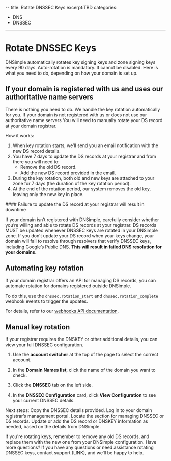 --
title: Rotate DNSSEC Keys
excerpt:TBD
categories:
- DNS
- DNSSEC
---

# Rotate DNSSEC Keys 

DNSimple automatically rotates key signing keys and zone signing keys every 90 days. Auto-rotation is mandatory. It cannot be disabled.
Here is what you need to do, depending on how your domain is set up.

## If your domain is registered with us and uses our authoritative name servers
There is nothing you need to do. We handle the key rotation automatically for you.
If your domain is not registered with us or does not use our authoritative name servers
You will need to manually rotate your DS record at your domain registrar.

How it works:

1. When key rotation starts, we’ll send you an email notification with the new DS record details.
2. You have 7 days to update the DS records at your registrar and from there you will need to:
    - Remove the old DS record.
    - Add the new DS record provided in the email.
3. During the key rotation,  both old and new keys are attached to your zone for 7 days (the duration of the key rotation period). 
4. At the end of the rotation period, our system removes the old key, leaving only the new key in place.

<warning>
#### Failure to update the DS record at your registrar will result in downtime
  
If your domain isn’t registered with DNSimple, carefully consider whether you’re willing and able to rotate DS records at your registrar. DS records MUST be updated whenever DNSSEC keys are rotated in your DNSimple zone. If you don’t update your DS record when your keys change, your domain will fail to resolve through resolvers that verify DNSSEC keys, including Google’s Public DNS. **This will result in failed DNS resolution for your domains.**
</warning>

## Automating key rotation

If your domain registrar offers an API for managing DS records, you can automate rotation for domains registered outside DNSimple. 

To do this, use the `dnssec.rotation_start` and `dnssec.rotation_complete` webhook events to trigger the updates. 

For details, refer to our [webhooks API documentation](https://developer.dnsimple.com/v2/webhooks/webhooks/).

## Manual key rotation

If your registrar requires the DNSKEY or other additional details, you can view your full DNSSEC configuration.

1. Use the **account switcher** at the top of the page to select the correct account.
2. In the **Domain Names list**, click the name of the domain you want to check.
3. Click the **DNSSEC** tab on the left side.
   
5. In the **DNSSEC Configuration** card, click **View Configuration** to see your current DNSSEC details.



Next steps:
Copy the DNSSEC details provided.
Log in to your domain registrar’s management portal.
Locate the section for managing DNSSEC or DS records.
Update or add the DS record or DNSKEY information as needed, based on the details from DNSimple.

If you're rotating keys, remember to remove any old DS records, and replace them with the new one from your DNSimple configuration.
Have more questions? 
If you have any questions or need assistance rotating DNSSEC keys, contact support (LINK), and we’ll be happy to help.

